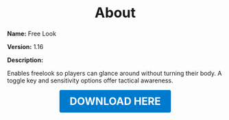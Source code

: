 <h1 style="text-align:center; font-size:2rem; font-weight:bold;">About</h1>

**Name:**
Free Look

**Version:**
1.16

**Description:**

Enables freelook so players can glance around without turning their body. A toggle key and sensitivity options offer tactical awareness.




<p align="center"><a href="https://github.com/LiliaFramework/Modules/raw/refs/heads/gh-pages/freelook.zip" style="display:inline-block;padding:12px 24px;font-size:1.5rem;font-weight:bold;text-decoration:none;color:#fff;background-color:var(--md-primary-fg-color,#007acc);border-radius:4px;">DOWNLOAD HERE</a></p>